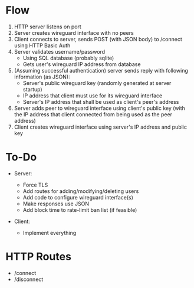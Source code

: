 Flow
====
1. HTTP server listens on port
2. Server creates wireguard interface with no peers
3. Client connects to server, sends POST (with JSON body) to /connect using HTTP Basic Auth
4. Server validates username/password
	* Using SQL database (probably sqlite)
	* Gets user's wireguard IP address from database
5. (Assuming successful authentication) server sends reply with following information (as JSON):
	* Server's public wireguard key (randomly generated at server startup)
	* IP address that client must use for its wireguard interface
	* Server's IP address that shall be used as client's peer's address
6. Server adds peer to wireguard interface using client's public key (with the IP address that client connected from being used as the peer address)
7. Client creates wireguard interface using server's IP address and public key

To-Do
=====
* Server:
	* Force TLS
	* Add routes for adding/modifying/deleting users
	* Add code to configure wireguard interface(s)
	* Make responses use JSON
	* Add block time to rate-limit ban list (if feasible)

* Client:
	* Implement everything

HTTP Routes
===========
* /connect
* /disconnect
